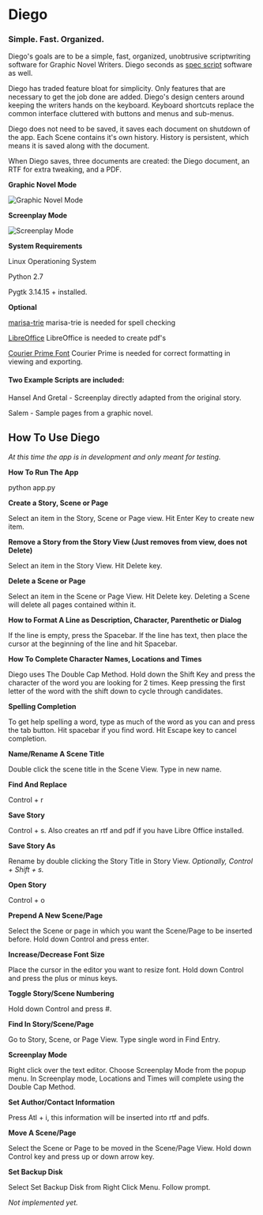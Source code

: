 # Diego

<h3>Simple. Fast. Organized.</h3>

Diego's goals are to be a simple, fast, organized, unobtrusive scriptwriting software for Graphic Novel Writers. Diego seconds as [spec script](https://en.wikipedia.org/wiki/Spec_script) software as well.

Diego has traded feature bloat for simplicity. Only features that are necessary to get the job done are added. Diego's design centers around keeping the writers hands on the keyboard. Keyboard shortcuts replace the common interface cluttered with buttons and menus and sub-menus.

Diego does not need to be saved, it saves each document on shutdown of the app. Each Scene contains it's own history. History is persistent, which means it is saved along with the document.

When Diego saves, three documents are created: the Diego document, an RTF for extra tweaking, and a PDF.

<b>Graphic Novel Mode</b>

![Graphic Novel Mode](http://specscripter.com/graphicNovelMode.png "Graphic Novel Mode")

<b>Screenplay Mode</b>

![Screenplay Mode](http://specscripter.com/screenplayMode.png "Screenplay Mode")

<b>System Requirements</b>

Linux Operationing System

Python 2.7

Pygtk 3.14.15 + installed.

<b> Optional</b>

<p><a href="https://pypi.python.org/pypi/marisa-trie">marisa-trie</a> marisa-trie is needed for spell checking</p>

<p><a href="https://www.libreoffice.org/download/libreoffice-fresh/">LibreOffice</a> LibreOffice is needed to create pdf's</p>

<p><a href="http://quoteunquoteapps.com/courierprime/">Courier Prime Font</a> Courier Prime is needed for correct formatting in viewing and exporting.</p>

<h4>Two Example Scripts are included:</h4>
Hansel And Gretal - Screenplay directly adapted from the original story.

Salem - Sample pages from a graphic novel.

<h2>How To Use Diego</h2>
<i>At this time the app is in development and only meant for testing.</i>

<b>How To Run The App</b>

python app.py

<b>Create a Story, Scene or Page</b>

Select an item in the Story, Scene or Page view. Hit Enter Key to create new item.

<b>Remove a Story from the Story View (Just removes from view, does not Delete)</b>

Select an item in the Story View. Hit Delete key.

<b>Delete a Scene or Page</b>

Select an item in the Scene or Page View. Hit Delete key. Deleting a Scene will delete all pages contained within it.

<b>How to Format A Line as Description, Character, Parenthetic or Dialog</b>

If the line is empty, press the Spacebar. If the line has text, then place the cursor at the beginning of the line and hit Spacebar.

<b>How To Complete Character Names, Locations and Times</b>

Diego uses The Double Cap Method. Hold down the Shift Key and press the character of the word you are looking for 2 times. Keep pressing the first letter of the word with the shift down to cycle through candidates.

<b>Spelling Completion</b>

To get help spelling a word, type as much of the word as you can and press the tab button. Hit spacebar if you find word. Hit Escape key to cancel completion.

<b>Name/Rename A Scene Title</b>

Double click the scene title in the Scene View. Type in new name.

<b>Find And Replace</b>

Control + r

<b>Save Story</b>

Control + s.  Also creates an rtf and pdf if you have Libre Office installed.

<b>Save Story As</b>

Rename by double clicking the Story Title in Story View. <i>Optionally, Control + Shift + s.</i>

<b>Open Story</b>

Control + o

<b>Prepend A New Scene/Page</b>

Select the Scene or page in which you want the Scene/Page to be inserted before.  Hold down Control and press enter.

<b>Increase/Decrease Font Size</b>

Place the cursor in the editor you want to resize font. Hold down Control and press the plus or minus keys.

<b>Toggle Story/Scene Numbering</b>

Hold down Control and press #.

<b>Find In Story/Scene/Page</b>

Go to Story, Scene, or Page View. Type single word in Find Entry.

<b>Screenplay Mode</b>

Right click over the text editor. Choose Screenplay Mode from the popup menu. In Screenplay mode, Locations and Times will complete using the Double Cap Method.

<b>Set Author/Contact Information</b>

Press Atl + i, this information will be inserted into rtf and pdfs.

<b>Move A Scene/Page</b>

Select the Scene or Page to be moved in the Scene/Page View.  Hold down Control key and press up or down arrow key.

<b>Set Backup Disk</b>

Select Set Backup Disk from Right Click Menu. Follow prompt.

<i>Not implemented yet.</i>

